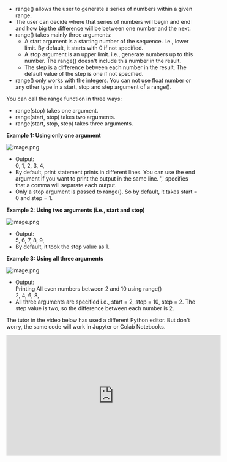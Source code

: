 * range() allows the user to generate a series of numbers within a given range.
* The user can decide where that series of numbers will begin and end and how big the difference will be between one number and the next.
* range() takes mainly three arguments:
  * A start argument is a starting number of the sequence. i.e., lower limit. By default, it starts with 0 if not specified.
  * A stop argument is an upper limit. i.e., generate numbers up to this number. The range() doesn't include this number in the result.
  * The step is a difference between each number in the result. The default value of the step is one if not specified.
* range() only works with the integers. You can not use float number or any other type in a start, stop and step argument of a range().

You can call the range function in three ways:
* range(stop) takes one argument.
* range(start, stop) takes two arguments.
* range(start, stop, step) takes three arguments.

**Example 1: Using only one argument**






![image.png](https://dphi-live.s3.amazonaws.com/media_uploads/image_010d8999dd964eeb86cb7876a748cb5f.png)





* Output:  
0, 1, 2, 3, 4,
* By default, print statement prints in different lines. You can use the end argument if you want to print the output in the same line. ',' specifies that a comma will separate each output.
* Only a stop argument is passed to range(). So by default, it takes start = 0 and step = 1.

**Example 2: Using two arguments (i.e., start and stop)**



![image.png](https://dphi-live.s3.amazonaws.com/media_uploads/image_6f075918c999401aa590c484bb627e26.png)

* Output:  
5, 6, 7, 8, 9,
* By default, it took the step value as 1.

**Example 3: Using all three arguments**


![image.png](https://dphi-live.s3.amazonaws.com/media_uploads/image_a5ebd1229c7b4b04aa0967173f015f3c.png)



* Output:  
Printing All even numbers between 2 and 10 using range()  
2, 4, 6, 8,
* All three arguments are specified i.e., start = 2, stop = 10, step = 2. The step value is two, so the difference between each number is 2.

The tutor in the video below has used a different Python editor. But don't worry, the same code will work in Jupyter or Colab Notebooks.



<iframe width="560" height="315" src="https://www.youtube.com/embed/HWcs5qdvvo0" title="YouTube video player" frameborder="0" allow="accelerometer; autoplay; clipboard-write; encrypted-media; gyroscope; picture-in-picture" allowfullscreen></iframe>